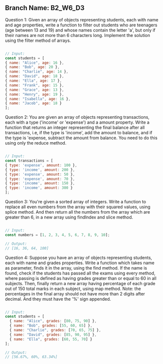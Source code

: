 ## Branch Name: B2_W6_D3
Question 1: Given an array of objects representing students, each with name and age properties, write a function to filter out students who are teenagers (age between 13 and 19) and whose names contain the letter 'a', but only if their names are not more than 6 characters long. Implement the solution using the filter method of arrays.
  ```javascript
  
// Input:
const students = [
  { name: "Alice", age: 16 },
  { name: "Bob", age: 20 },
  { name: "Charlie", age: 14 },
  { name: "David", age: 18 },
  { name: "Ella", age: 17 },
  { name: "Frank", age: 15 },
  { name: "Grace", age: 13 },
  { name: "Henry", age: 19 },
  { name: "Isabella", age: 16 },
  { name: "Jacob", age: 18 }
];

  ```
      
Question 2: You are given an array of objects representing transactions, each with a type ('income' or 'expense') and a amount property. Write a function that returns an integer representing the final balance after all transactions, i.e, if the type is 'income', add the amount to balance, and if the type is 'expense, subtract the amount from balance. You need to do this using only the reduce method.
  ```javascript
  
// Input:
const transactions = [
  { type: 'expense', amount: 100 },
  { type: 'income', amount: 200 },
  { type: 'expense', amount: 50 },
  { type: 'expense', amount: 70 },
  { type: 'income', amount: 150 },
  { type: 'income', amount: 300 }
];

  ```
      
Question 3: You're given a sorted array of integers. Write a function to replace all even numbers from the array with their squared values, using splice method. And then return all the numbers from the array which are greater than 6, in a new array using findIndex and slice method.
  ```javascript
  
// Input:
const numbers = [1, 2, 3, 4, 5, 6, 7, 8, 9, 10];

// Output:
// [16, 36, 64, 100]

  ```
      
Question 4: Suppose you have an array of objects representing students, each with name and grades properties. Write a function which takes name as parameter, finds it in the array, using the find method. If the name is found, check if the students has passed all the exams using every method, where passing is defined as having grades greater than or equal to 60 in all subjects. Then, finally return a new array having percentage of each grade out of 150 total marks in each subject, using map method.
Note: the percentages in the final array should not have more than 2 digits after decimal. And they must have the '%' sign appended.
  ```javascript
  
// Input:
const students = [
    { name: "Alice", grades: [80, 75, 90] },
    { name: "Bob", grades: [55, 60, 65] },
    { name: "Charlie", grades: [70, 65, 75] },
    { name: "David", grades: [85, 90, 95] },
    { name: "Ella", grades: [60, 55, 70] }
];

// Output:
// [56.67%, 60%, 63.34%]

  ```
      